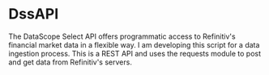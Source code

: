 # DssAPI
The DataScope Select API offers programmatic access to Refinitiv's financial market data in a flexible way. I am developing this script for a data ingestion process. This is a REST API and uses the requests module to post and get data from Refinitiv's servers. 
